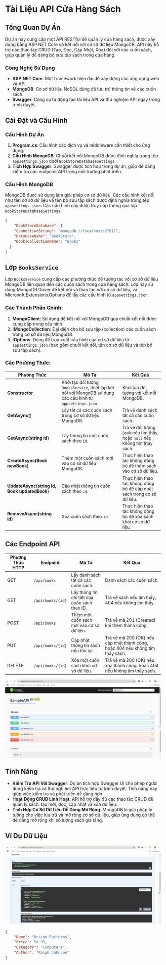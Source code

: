 # Tài Liệu API Cửa Hàng Sách

## Tổng Quan Dự Án
Dự án này cung cấp một API RESTful để quản lý cửa hàng sách, được xây dựng bằng ASP.NET Core và kết nối với cơ sở dữ liệu MongoDB. API này hỗ trợ các thao tác CRUD (Tạo, Đọc, Cập Nhật, Xóa) đối với các cuốn sách, giúp quản lý dễ dàng bộ sưu tập sách trong cửa hàng.

### Công Nghệ Sử Dụng
- **ASP.NET Core**: Một framework hiện đại để xây dựng các ứng dụng web và API.
- **MongoDB**: Cơ sở dữ liệu NoSQL dùng để lưu trữ thông tin về các cuốn sách.
- **Swagger**: Công cụ tự động tạo tài liệu API và thử nghiệm API ngay trong trình duyệt.

## Cài Đặt và Cấu Hình
### Cấu Hình Dự Án
1. **Program.cs**: Cấu hình các dịch vụ và middleware cần thiết cho ứng dụng.
2. **Cấu Hình MongoDB**: Chuỗi kết nối MongoDB được định nghĩa trong tệp `appsettings.json` dưới `BookStoreDatabaseSettings`.
3. **Tích Hợp Swagger**: Swagger được tích hợp trong dự án, giúp dễ dàng kiểm tra các endpoint API trong môi trường phát triển.

### Cấu Hình MongoDB
MongoDB được sử dụng làm giải pháp cơ sở dữ liệu. Các cấu hình kết nối như tên cơ sở dữ liệu và tên bộ sưu tập sách được định nghĩa trong tệp `appsettings.json`. Các cấu hình này được truy cập thông qua lớp `BookStoreDatabaseSettings`.
```json
{
    "BookStoreDatabase": {
    "ConnectionString": "mongodb://localhost:27017",
    "DatabaseName": "BookStore",
    "BooksCollectionName": "Books"
  }
}
```
## Lớp `BooksService`

Lớp `BooksService` cung cấp các phương thức để tương tác với cơ sở dữ liệu MongoDB liên quan đến các cuốn sách trong cửa hàng sách. Lớp này sử dụng MongoDB.Driver để kết nối và thao tác với cơ sở dữ liệu, và Microsoft.Extensions.Options để lấy các cấu hình từ `appsettings.json`.

### Các Thành Phần Chính:
1. **MongoClient**: Sử dụng để kết nối với MongoDB qua chuỗi kết nối được cung cấp trong cấu hình.
2. **IMongoCollection<Book>**: Đại diện cho bộ sưu tập (collection) các cuốn sách trong cơ sở dữ liệu MongoDB.
3. **IOptions<BookStoreDatabaseSettings>**: Dùng để truy xuất cấu hình của cơ sở dữ liệu từ `appsettings.json` (bao gồm chuỗi kết nối, tên cơ sở dữ liệu và tên bộ sưu tập sách).

### Các Phương Thức:

| Phương Thức                     | Mô Tả                                                  | Kết Quả                                                   |
|----------------------------------|--------------------------------------------------------|----------------------------------------------------------|
| **Constructor**                  | Khởi tạo đối tượng `BooksService`, thiết lập kết nối với MongoDB sử dụng các cấu hình từ `appsettings.json` | Khởi tạo đối tượng với kết nối MongoDB.                   |
| **GetAsync()**                   | Lấy tất cả các cuốn sách trong cơ sở dữ liệu MongoDB.  | Trả về danh sách tất cả các cuốn sách.                   |
| **GetAsync(string id)**          | Lấy thông tin một cuốn sách theo `id`.                 | Trả về đối tượng `Book` nếu tìm thấy, hoặc `null` nếu không tìm thấy sách. |
| **CreateAsync(Book newBook)**    | Thêm một cuốn sách mới vào cơ sở dữ liệu MongoDB.      | Thực hiện thao tác không đồng bộ để thêm sách vào cơ sở dữ liệu. |
| **UpdateAsync(string id, Book updatedBook)** | Cập nhật thông tin cuốn sách theo `id`.               | Thực hiện thao tác không đồng bộ để cập nhật sách trong cơ sở dữ liệu. |
| **RemoveAsync(string id)**       | Xóa cuốn sách theo `id`.                               | Thực hiện thao tác không đồng bộ để xóa sách khỏi cơ sở dữ liệu. |

## Các Endpoint API

| Phương Thức HTTP | Endpoint                      | Mô Tả                                         | Kết Quả                              |
|------------------|-------------------------------|-----------------------------------------------|--------------------------------------|
| GET              | `/api/books`                  | Lấy danh sách tất cả các cuốn sách.           | Danh sách các cuốn sách.            |
| GET              | `/api/books/{id}`             | Lấy thông tin chi tiết của cuốn sách theo ID. | Trả về sách nếu tìm thấy, 404 nếu không tìm thấy. |
| POST             | `/api/books`                  | Thêm một cuốn sách mới vào cơ sở dữ liệu.     | Trả về mã 201 (Created) khi thêm thành công. |
| PUT              | `/api/books/{id}`             | Cập nhật thông tin sách nếu tồn tại.          | Trả về mã 200 (OK) nếu cập nhật thành công, hoặc 404 nếu không tìm thấy sách. |
| DELETE           | `/api/books/{id}`             | Xóa một cuốn sách khỏi cơ sở dữ liệu.         | Trả về mã 200 (OK) nếu xóa thành công, hoặc 404 nếu không tìm thấy sách. |

![Example Image](./photos/Anh1.png)

## Tính Năng
- **Kiểm Tra API Với Swagger**: Dự án tích hợp Swagger UI cho phép người dùng kiểm tra và thử nghiệm API trực tiếp từ trình duyệt. Tính năng này giúp việc kiểm tra và phát triển dễ dàng hơn.
- **Hoạt Động CRUD Linh Hoạt**: API hỗ trợ đầy đủ các thao tác CRUD để quản lý sách: tạo mới, đọc, cập nhật và xóa dữ liệu.
- **Tích Hợp Cơ Sở Dữ Liệu Dễ Dàng Mở Rộng**: MongoDB là giải pháp lý tưởng cho việc lưu trữ và mở rộng cơ sở dữ liệu, giúp ứng dụng có thể dễ dàng mở rộng khi số lượng sách gia tăng.

## Ví Dụ Dữ Liệu
![Example Image](./photos/Anh2.png)

```json
{
    "Name": "Design Patterns",
    "Price": 54.93,
    "Category": "Computers",
    "Author": "Ralph Johnson"
}


